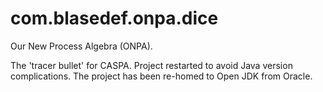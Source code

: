 com.blasedef.onpa.dice
======================

Our New Process Algebra (ONPA). 

The 'tracer bullet' for CASPA. Project restarted to avoid Java version complications. The project has been re-homed to Open JDK from Oracle.
